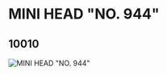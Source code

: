 # MINI HEAD "NO. 944"
## 10010
![MINI HEAD "NO. 944"](https://lc-www-live-s.legocdn.com/media/bricks/5/2/6000279.jpg)